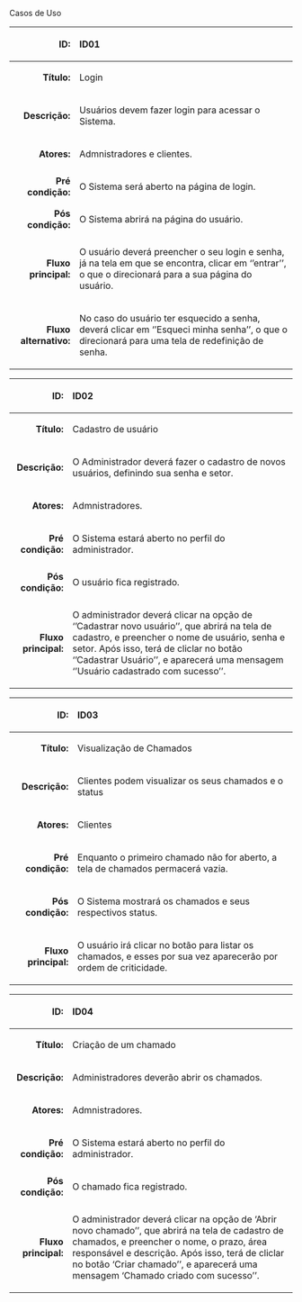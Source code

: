 Casos de Uso



|**ID:** |<p>**ID01**</p><p></p><p></p>|
| -: | :- |
|**Título:**|<p>Login</p><p></p><p></p>|
|**Descrição:**|<p>Usuários devem fazer login para acessar o Sistema.</p><p></p><p></p>|
|**Atores:**|<p>Admnistradores e clientes.</p><p></p><p></p>|
|**Pré condição:**|<p>O Sistema será aberto na página de login.</p><p></p><p></p>|
|**Pós condição:**|<p>O Sistema abrirá na página do usuário.</p><p></p>|
|**Fluxo principal:**|<p>O usuário deverá preencher o seu login e senha, já na tela em que se encontra, clicar em ‘’entrar’’, o que o direcionará para a sua página do usuário.</p><p></p><p></p>|
|**Fluxo alternativo:**|<p>No caso do usuário ter esquecido a senha, deverá clicar em ‘’Esqueci minha senha’’, o que o direcionará para uma tela de redefinição de senha.</p><p></p><p></p>|




|**ID:** |<p>**ID02**</p><p></p><p></p>|
| -: | :- |
|**Título:**|<p>Cadastro de usuário</p><p></p><p></p>|
|**Descrição:**|<p>O Administrador deverá fazer o cadastro de novos usuários, definindo sua senha e setor.</p><p></p><p></p>|
|**Atores:**|<p>Admnistradores.</p><p></p><p></p>|
|**Pré condição:**|<p>O Sistema estará aberto no perfil do administrador. </p><p></p>|
|**Pós condição:**|<p>O usuário fica registrado. </p><p></p>|
|**Fluxo principal:**|<p>O administrador deverá clicar na opção de ‘’Cadastrar novo usuário’’, que abrirá na tela de cadastro, e preencher o nome de usuário, senha e setor. Após isso, terá de cliclar no botão ‘’Cadastrar Usuário’’, e aparecerá uma mensagem ‘’Usuário cadastrado com sucesso’’.</p><p></p><p></p>|




















|**ID:** |<p>**ID03**</p><p></p><p></p>|
| -: | :- |
|**Título:**|<p>Visualização de Chamados</p><p></p><p></p>|
|**Descrição:**|<p>Clientes podem visualizar os seus chamados e o status</p><p></p><p></p>|
|**Atores:**|<p>Clientes</p><p></p><p></p>|
|**Pré condição:**|<p>Enquanto o primeiro chamado não for aberto, a tela de chamados permacerá vazia.</p><p></p><p></p>|
|**Pós condição:**|<p>O Sistema mostrará os chamados e seus respectivos status.</p><p></p>|
|**Fluxo principal:**|<p>O usuário irá clicar no botão para listar os chamados, e esses por sua vez aparecerão por ordem de criticidade.</p><p></p><p></p>|





|**ID:** |<p>**ID04**</p><p></p><p></p>|
| -: | :- |
|**Título:**|<p>Criação de um chamado</p><p></p><p></p>|
|**Descrição:**|<p>Administradores deverão abrir os chamados.</p><p></p><p></p>|
|**Atores:**|<p>Admnistradores.</p><p></p><p></p>|
|**Pré condição:**|<p>O Sistema estará aberto no perfil do administrador. </p><p></p>|
|**Pós condição:**|<p>O chamado fica registrado.</p><p></p>|
|**Fluxo principal:**|<p>O administrador deverá clicar na opção de ‘Abrir novo chamado’’, que abrirá na tela de cadastro de chamados, e preencher o nome, o prazo, área responsável e descrição. Após isso, terá de cliclar no botão ‘Criar chamado’’, e aparecerá uma mensagem ‘Chamado criado com sucesso’’.</p><p></p><p></p>|

